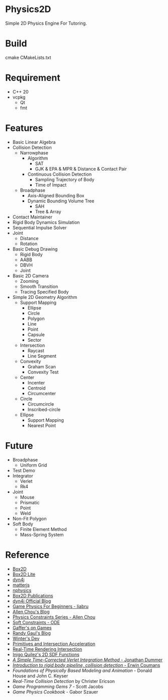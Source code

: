 # Physics2D
Simple 2D Physics Engine For Tutoring.
# Build
cmake CMakeLists.txt
# Requirement
- C++ 20
- vcpkg
  - Qt
  - fmt

# Features
- Basic Linear Algebra
- Collision Detection
  - Narrowphase
    - Algorithm
      - SAT
      - GJK & EPA & MPR & Distance & Contact Pair
    - Continuous Collision Detection
      - Sampling Trajectory of Body
      - Time of Impact
  - Broadphase
    - Axis-Aligned Bounding Box
    - Dynamic Bounding Volume Tree
      - SAH
      - Tree & Array
- Contact Maintainer
- Rigid Body Dynamics Simulation
- Sequential Impulse Solver
- Joint
  - Distance
  - Rotation
- Basic Debug Drawing
  - Rigid Body
  - AABB
  - DBVH
  - Joint
- Basic 2D Camera
  - Zooming
  - Smooth Transition
  - Tracing Specified Body
- Simple 2D Geometry Algorithm
  - Support Mapping
      - Ellipse
      - Circle
      - Polygon
      - Line
      - Point
      - Capsule
      - Sector
  - Intersection
    - Raycast
    - Line Segment
  - Convexity
    - Graham Scan
    - Convexity Test
  - Center
    - Incenter
    - Centroid
    - Circumcenter
  - Circle
    - Circumcircle
    - Inscribed-circle
  - Ellipse
    - Support Mapping
    - Nearest Point

# Future
- Broadphase
  - Uniform Grid
- Test Demo
- Integrator
  - Verlet
  - Rk4
- Joint
  - Mouse
  - Prismatic
  - Point
  - Weld
- Non-Fit Polygon
- Soft Body
  - Finite Element Method
  - Mass-Spring System

# Reference
- [Box2D](https://github.com/erincatto/box2d)
- [Box2D Lite](https://github.com/erincatto/box2d-lite)
- [dyn4j](https://github.com/dyn4j/dyn4j)
- [matterjs](https://github.com/liabru/matter-js)
- [nphysics](https://github.com/dimforge/nphysics)
- [Box2D Publications](https://box2d.org/publications/)
- [dyn4j Official Blog](https://dyn4j.org/blog/)
- [Game Physics For Beginners - liabru](https://brm.io/game-physics-for-beginners/)
- [Allen Chou's Blog](http://allenchou.net/game-physics-series/)
- [Physics Constraints Series - Allen Chou](https://www.youtube.com/c/MingLunChou/videos)
- [Soft Constraints - ODE](https://ode.org/ode-latest-userguide.html#sec_3_8_0)
- [Gaffer's on Games](https://gafferongames.com/#posts)
- [Randy Gaul's Blog](http://www.randygaul.net/)
- [Winter's Dev](https://blog.winter.dev/)
- [Primitives and Intersection Acceleration](https://www.pbr-book.org/3ed-2018/Primitives_and_Intersection_Acceleration/Bounding_Volume_Hierarchies)
- [Real-Time Rendering Intersection](http://www.realtimerendering.com/intersections.html)
- [Inigo Quilez's 2D SDF Functions](https://www.iquilezles.org/www/articles/distfunctions2d/distfunctions2d.htm)
- [*A Simple Time-Corrected Verlet Integration Method* - Jonathan Dummer](https://archive.gamedev.net/archive/reference/programming/features/verlet/)
- [*Introduction to rigid body pipeline, collision detection* - Erwin Coumans](https://docs.google.com/presentation/d/1wGUJ4neOhw5i4pQRfSGtZPE3CIm7MfmqfTp5aJKuFYM/edit#slide=id.g644a5aa5f_1_116)
- *Foundations of Physically Based Modeling and Animation* - Donald House and John C. Keyser
- *Real-Time Collision Detection* by Christer Ericson
- *Game Programming Gems 7* - Scott Jacobs
- *Game Physics Cookbook* - Gabor Szauer
